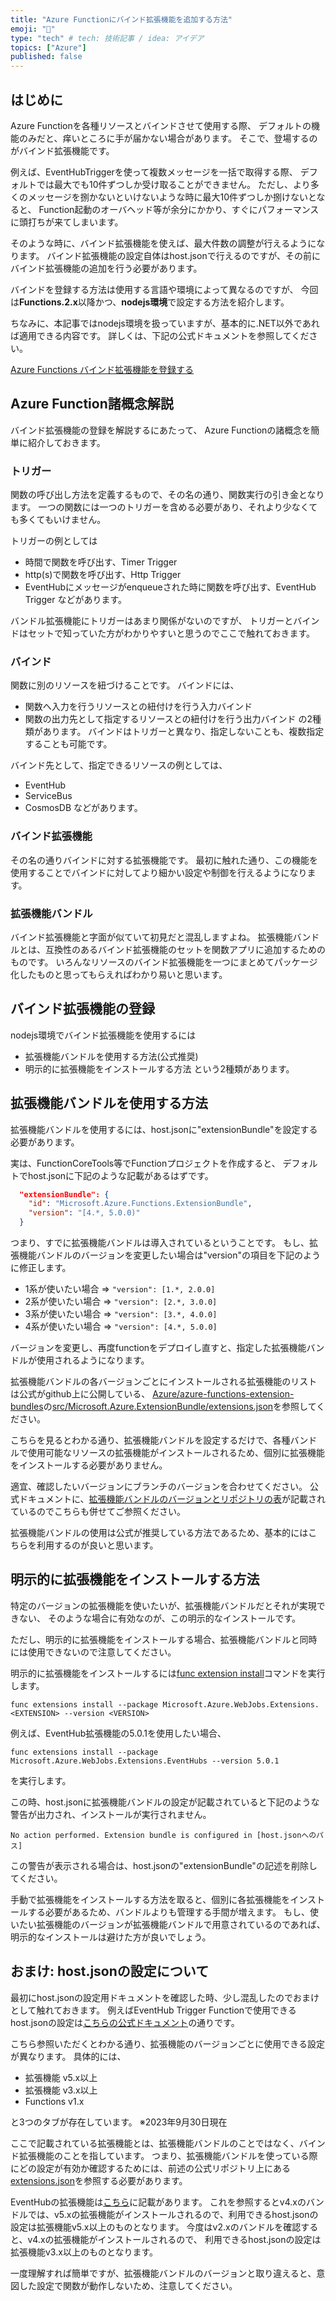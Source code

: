 ```yaml
---
title: "Azure Functionにバインド拡張機能を追加する方法"
emoji: "👏"
type: "tech" # tech: 技術記事 / idea: アイデア
topics: ["Azure"]
published: false
---
```


## はじめに

Azure Functionを各種リソースとバインドさせて使用する際、
デフォルトの機能のみだと、痒いところに手が届かない場合があります。
そこで、登場するのがバインド拡張機能です。

例えば、EventHubTriggerを使って複数メッセージを一括で取得する際、
デフォルトでは最大でも10件ずつしか受け取ることができません。
ただし、より多くのメッセージを捌かないといけないような時に最大10件ずつしか捌けないとなると、
Function起動のオーバヘッド等が余分にかかり、すぐにパフォーマンスに頭打ちが来てしまいます。

そのような時に、バインド拡張機能を使えば、最大件数の調整が行えるようになります。
バインド拡張機能の設定自体はhost.jsonで行えるのですが、その前にバインド拡張機能の追加を行う必要があります。

バインドを登録する方法は使用する言語や環境によって異なるのですが、
今回は**Functions.2.x**以降かつ、**nodejs環境**で設定する方法を紹介します。

ちなみに、本記事ではnodejs環境を扱っていますが、基本的に.NET以外であれば適用できる内容です。
詳しくは、下記の公式ドキュメントを参照してください。

[Azure Functions バインド拡張機能を登録する](https://learn.microsoft.com/ja-jp/azure/azure-functions/functions-bindings-register)

## Azure Function諸概念解説

バインド拡張機能の登録を解説するにあたって、
Azure Functionの諸概念を簡単に紹介しておきます。

### トリガー

関数の呼び出し方法を定義するもので、その名の通り、関数実行の引き金となります。
一つの関数には一つのトリガーを含める必要があり、それより少なくても多くてもいけません。

トリガーの例としては
- 時間で関数を呼び出す、Timer Trigger
- http(s)で関数を呼び出す、Http Trigger
- EventHubにメッセージがenqueueされた時に関数を呼び出す、EventHub Trigger
などがあります。

バンドル拡張機能にトリガーはあまり関係がないのですが、
トリガーとバインドはセットで知っていた方がわかりやすいと思うのでここで触れておきます。

### バインド

関数に別のリソースを紐づけることです。
バインドには、
- 関数へ入力を行うリソースとの紐付けを行う入力バインド
- 関数の出力先として指定するリソースとの紐付けを行う出力バインド
の2種類があります。
バインドはトリガーと異なり、指定しないことも、複数指定することも可能です。

バインド先として、指定できるリソースの例としては、
- EventHub
- ServiceBus
- CosmosDB
などがあります。

### バインド拡張機能

その名の通りバインドに対する拡張機能です。
最初に触れた通り、この機能を使用することでバインドに対してより細かい設定や制御を行えるようになります。

### 拡張機能バンドル

バインド拡張機能と字面が似ていて初見だと混乱しますよね。
拡張機能バンドルとは、互換性のあるバインド拡張機能のセットを関数アプリに追加するためのものです。
いろんなリソースのバインド拡張機能を一つにまとめてパッケージ化したものと思ってもらえればわかり易いと思います。

## バインド拡張機能の登録

nodejs環境でバインド拡張機能を使用するには
- 拡張機能バンドルを使用する方法(公式推奨)
- 明示的に拡張機能をインストールする方法
という2種類があります。

## 拡張機能バンドルを使用する方法

拡張機能バンドルを使用するには、host.jsonに"extensionBundle"を設定する必要があります。

実は、FunctionCoreTools等でFunctionプロジェクトを作成すると、
デフォルトでhost.jsonに下記のような記載があるはずです。
```json
  "extensionBundle": {
    "id": "Microsoft.Azure.Functions.ExtensionBundle",
    "version": "[4.*, 5.0.0)"
  }
```
つまり、すでに拡張機能バンドルは導入されているということです。
もし、拡張機能バンドルのバージョンを変更したい場合は"version"の項目を下記のように修正します。
- 1系が使いたい場合 => ```"version": [1.*, 2.0.0]```
- 2系が使いたい場合 => ```"version": [2.*, 3.0.0]```
- 3系が使いたい場合 => ```"version": [3.*, 4.0.0]```
- 4系が使いたい場合 => ```"version": [4.*, 5.0.0]```

バージョンを変更し、再度functionをデプロイし直すと、指定した拡張機能バンドルが使用されるようになります。

拡張機能バンドルの各バージョンごとにインストールされる拡張機能のリストは公式がgithub上に公開している、
[Azure/azure-functions-extension-bundles](https://github.com/Azure/azure-functions-extension-bundles)の[src/Microsoft.Azure.ExtensionBundle/extensions.json](https://github.com/Azure/azure-functions-extension-bundles/blob/v4.x/src/Microsoft.Azure.Functions.ExtensionBundle/extensions.json)を参照してください。

こちらを見るとわかる通り、拡張機能バンドルを設定するだけで、各種バンドルで使用可能なリソースの拡張機能がインストールされるため、個別に拡張機能をインストールする必要がありません。

適宜、確認したいバージョンにブランチのバージョンを合わせてください。
公式ドキュメントに、[拡張機能バンドルのバージョンとリポジトリの表](https://learn.microsoft.com/ja-jp/azure/azure-functions/functions-bindings-register#extension-bundles:~:text=%E6%AC%A1%E3%81%AE%E8%A1%A8%E3%81%AB%E3%80%81%E7%8F%BE%E5%9C%A8%E4%BD%BF%E7%94%A8%E5%8F%AF%E8%83%BD%E3%81%AA%E6%97%A2%E5%AE%9A%E3%81%AE%20Microsoft.Azure.Functions.ExtensionBundle%20%E3%83%90%E3%83%B3%E3%83%89%E3%83%AB%E3%81%AE%E3%83%90%E3%83%BC%E3%82%B8%E3%83%A7%E3%83%B3%E7%AF%84%E5%9B%B2%E3%80%81%E3%81%8A%E3%82%88%E3%81%B3%E3%81%9D%E3%82%8C%E3%82%89%E3%81%AB%E5%90%AB%E3%81%BE%E3%82%8C%E3%82%8B%E6%8B%A1%E5%BC%B5%E6%A9%9F%E8%83%BD%E3%81%B8%E3%81%AE%E3%83%AA%E3%83%B3%E3%82%AF%E3%82%92%E7%A4%BA%E3%81%97%E3%81%BE%E3%81%99%E3%80%82)が記載されているのでこちらも併せてご参照ください。

拡張機能バンドルの使用は公式が推奨している方法であるため、基本的にはこちらを利用するのが良いと思います。

## 明示的に拡張機能をインストールする方法

特定のバージョンの拡張機能を使いたいが、拡張機能バンドルだとそれが実現できない、
そのような場合に有効なのが、この明示的なインストールです。

ただし、明示的に拡張機能をインストールする場合、拡張機能バンドルと同時には使用できないので注意してください。

明示的に拡張機能をインストールするには[func extension install](https://learn.microsoft.com/ja-jp/azure/azure-functions/functions-core-tools-reference?tabs=v2#func-extensions-install)コマンドを実行します。
```
func extensions install --package Microsoft.Azure.WebJobs.Extensions.<EXTENSION> --version <VERSION>
```
例えば、EventHub拡張機能の5.0.1を使用したい場合、
```
func extensions install --package Microsoft.Azure.WebJobs.Extensions.EventHubs --version 5.0.1
```
を実行します。

この時、host.jsonに拡張機能バンドルの設定が記載されていると下記のような警告が出力され、インストールが実行されません。
```
No action performed. Extension bundle is configured in [host.jsonへのパス]
```

この警告が表示される場合は、host.jsonの"extensionBundle"の記述を削除してください。

手動で拡張機能をインストールする方法を取ると、個別に各拡張機能をインストールする必要があるため、バンドルよりも管理する手間が増えます。
もし、使いたい拡張機能のバージョンが拡張機能バンドルで用意されているのであれば、明示的なインストールは避けた方が良いでしょう。

## おまけ: host.jsonの設定について

最初にhost.jsonの設定用ドキュメントを確認した時、少し混乱したのでおまけとして触れておきます。
例えばEventHub Trigger Functionで使用できるhost.jsonの設定は[こちらの公式ドキュメント](https://learn.microsoft.com/ja-jp/azure/azure-functions/functions-bindings-event-hubs?tabs=in-process%2Cextensionv5&pivots=programming-language-javascript#hostjson-settings)の通りです。

こちら参照いただくとわかる通り、拡張機能のバージョンごとに使用できる設定が異なります。
具体的には、
- 拡張機能 v5.x以上
- 拡張機能 v3.x以上
- Functions v1.x

と3つのタブが存在しています。 ※2023年9月30日現在

ここで記載されている拡張機能とは、拡張機能バンドルのことではなく、バインド拡張機能のことを指しています。
つまり、拡張機能バンドルを使っている際にどの設定が有効か確認するためには、前述の公式リポジトリ上にある[extensions.json](https://github.com/Azure/azure-functions-extension-bundles/blob/v4.x/src/Microsoft.Azure.Functions.ExtensionBundle/extensions.json)を参照する必要があります。

EventHubの拡張機能は[こちら](https://github.com/Azure/azure-functions-extension-bundles/blob/v4.x/src/Microsoft.Azure.Functions.ExtensionBundle/extensions.json#L49)に記載があります。
これを参照するとv4.xのバンドルでは、v5.xの拡張機能がインストールされるので、利用できるhost.jsonの設定は拡張機能v5.x以上のものとなります。
今度はv2.xのバンドルを確認すると、v4.xの拡張機能がインストールされるので、
利用できるhost.jsonの設定は拡張機能v3.x以上のものとなります。

一度理解すれば簡単ですが、拡張機能バンドルのバージョンと取り違えると、意図した設定で関数が動作しないため、注意してください。
